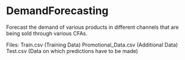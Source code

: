# DemandForecasting
Forecast the demand of various products in different channels that are being sold through various CFAs.

Files:
  Train.csv (Training Data)
  Promotional_Data.csv (Additional Data)
  Test.csv (Data on which predictions have to be made)
